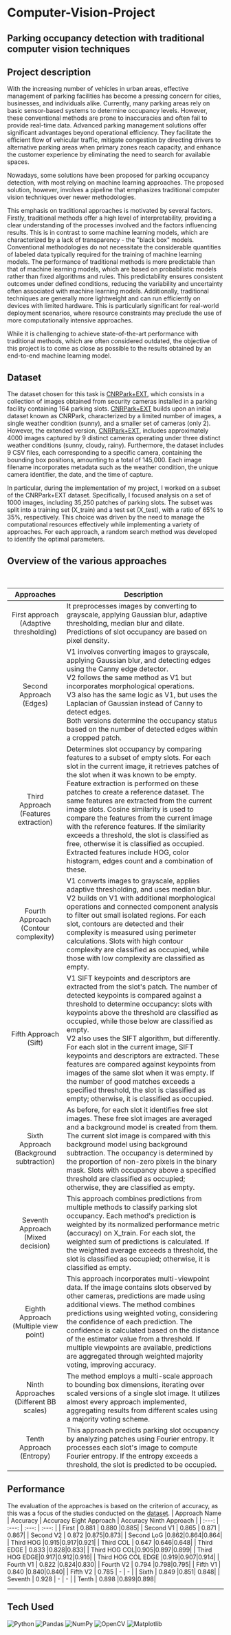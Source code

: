 # Computer-Vision-Project

## Parking occupancy detection with traditional computer vision techniques

## Project description
With the increasing number of vehicles in urban areas, effective management of parking facilities has become a pressing concern for cities, businesses, and individuals alike. Currently, many parking areas rely on basic sensor-based systems to determine occupancy levels. However, these conventional methods are prone to inaccuracies and often fail to provide real-time data. Advanced parking management solutions offer significant advantages beyond operational efficiency. They facilitate the efficient flow of vehicular traffic, mitigate congestion by directing drivers to alternative parking areas when primary zones reach capacity, and enhance the customer experience by eliminating the need to search for available spaces.

Nowadays, some solutions have been proposed for parking occupancy detection, with most relying on machine learning approaches. The proposed solution, however, involves a pipeline that emphasizes traditional computer vision techniques over newer methodologies.

This emphasis on traditional approaches is motivated by several factors.<br>
Firstly, traditional methods offer a high level of interpretability, providing a clear understanding of the processes involved and the factors influencing results. This is in contrast to some machine learning models, which are characterized by a lack of transparency - the "black box" models.
Conventional methodologies do not necessitate the considerable quantities of labeled data typically required for the training of machine learning models. 
The performance of traditional methods is more predictable than that of machine learning models, which are based on probabilistic models rather than fixed algorithms and rules. This predictability ensures consistent outcomes under defined conditions, reducing the variability and uncertainty often associated with machine learning models.
Additionally, traditional techniques are generally more lightweight and can run efficiently on devices with limited hardware. This is particularly significant for real-world deployment scenarios, where resource constraints may preclude the use of more computationally intensive approaches. 

While it is challenging to achieve state-of-the-art performance with traditional methods, which are often considered outdated, the objective of this project is to come as close as possible to the results obtained by an end-to-end machine learning model.
<br>

## Dataset
The dataset chosen for this task is [CNRPark+EXT](http://cnrpark.it/), which consists in a collection of images obtained from security cameras installed in a parking facility containing 164 parking slots. 
[CNRPark+EXT](http://cnrpark.it/) builds upon an initial dataset known as CNRPark, characterized by a limited number of images, a single weather condition (sunny), and a smaller set of cameras (only 2). However, the extended version, [CNRPark+EXT](http://cnrpark.it/), includes approximately 4000 images captured by 9 distinct cameras operating under three distinct weather conditions (sunny, cloudy, rainy). Furthermore, the dataset includes 9 CSV files, each corresponding to a specific camera, containing the bounding box positions, amounting to a total of 145,000. Each image filename incorporates metadata such as the weather condition, the unique camera identifier, the date, and the time of capture.

In particular, during the implementation of my project, I worked on a subset of the CNRPark+EXT dataset. Specifically, I focused analysis on a set of 1000 images, including 35,250 patches of parking slots. The subset was split into a training set (X_train) and a test set (X_test), with a ratio of 65% to 35%, respectively. This choice was driven by the need to manage the computational resources effectively while implementing a variety of approaches. For each approach, a random search method was developed to identify the optimal parameters.

## Overview of the various approaches
<br>

|   Approaches   | Description |
| :---:  |----------- |
| First approach (Adaptive thresholding)  | It preprocesses images by converting to grayscale, applying Gaussian blur, adaptive thresholding, median blur and dilate. Predictions of slot occupancy are based on pixel density. | 
| Second Approach (Edges) | V1 involves converting images to grayscale, applying Gaussian blur, and detecting edges using the Canny edge detector.<br>V2 follows the same method as V1 but incorporates morphological operations.<br>V3 also has the same logic as V1, but uses the Laplacian of Gaussian instead of Canny to detect edges.<br>Both versions determine the occupancy status based on the number of detected edges within a cropped patch. |
| Third Approach (Features extraction) | Determines slot occupancy by comparing features to a subset of empty slots. For each slot in the current image, it retrieves patches of the slot when it was known to be empty.  Feature extraction is performed on these patches to create a reference dataset. The same features are extracted from the current image slots. Cosine similarity is used to compare the features from the current image with the reference features. If the similarity exceeds a threshold, the slot is classified as free, otherwise it is classified as occupied.<br>Extracted features include HOG, color histogram, edges count and a combination of these. |
| Fourth Approach (Contour complexity) | V1 converts images to grayscale, applies adaptive thresholding, and uses median blur.<br>V2 builds on V1 with additional morphological operations and connected component analysis to filter out small isolated regions. For each slot, contours are detected and their complexity is measured using perimeter calculations. Slots with high contour complexity are classified as occupied, while those with low complexity are classified as empty. |
| Fifth Approach (Sift) | V1 SIFT keypoints and descriptors are extracted from the slot's patch. The number of detected keypoints is compared against a threshold to determine occupancy: slots with keypoints above the threshold are classified as occupied, while those below are classified as empty.<br>V2 also uses the SIFT algorithm, but differently. For each slot in the current image, SIFT keypoints and descriptors are extracted. These features are compared against keypoints from images of the same slot when it was empty. If the number of good matches exceeds a specified threshold, the slot is classified as empty; otherwise, it is classified as occupied.
| Sixth Approach (Background subtraction) |As before, for each slot it identifies free slot images. These free slot images are averaged and a background model is created from them. The current slot image is compared with this background model using background subtraction. The occupancy is determined by the proportion of non-zero pixels in the binary mask. Slots with occupancy above a specified threshold are classified as occupied; otherwise, they are classified as empty. |
| Seventh Approach (Mixed decision) |This approach combines predictions from multiple methods to classify parking slot occupancy. Each method's prediction is weighted by its normalized performance metric (accuracy) on X_train. For each slot, the weighted sum of predictions is calculated. If the weighted average exceeds a threshold, the slot is classified as occupied; otherwise, it is classified as empty.|
|Eighth Approach (Multiple view point) | This approach incorporates multi-viewpoint data. If the image contains slots observed by other cameras, predictions are made using additional views. The method combines predictions using weighted voting, considering the confidence of each prediction. The confidence is calculated based on the distance of the estimator value from a threshold. If multiple viewpoints are available, predictions are aggregated through weighted majority voting, improving accuracy. |
| Ninth Approaches (Different BB scales)  | The method employs a multi-scale approach to bounding box dimensions, iterating over scaled versions of a single slot image. It utilizes almost every approach implemented, aggregating results from different scales using a majority voting scheme.|
| Tenth Approach (Entropy) | This approach predicts parking slot occupancy by analyzing patches using Fourier entropy. It processes each slot's image to compute Fourier entropy. If the entropy exceeds a threshold, the slot is predicted to be occupied. |


## Performance

The evaluation of the approaches is based on the criterion of accuracy, as this was a focus of the studies conducted on the [dataset](http://www.sciencedirect.com/science/article/pii/S095741741630598X). 
|   Approach Name   |   Accuracy   | Accuracy Eight Approach | Accuracy Ninth Approach |
|  :---:   |   :---:   |   :---:   |   :---:   |
| First  | 0.881  | 0.880  |0.885|
| Second V1 | 0.865 | 0.871 | 0.867|
| Second V2 | 0.872  |0.875|0.873|
| Second LoG |0.862|0.864|0.864|
| Third HOG |0.915|0.917|0.921|
| Third COL | 0.647  |0.646|0.648|
| Third EDGE | 0.833  |0.828|0.833|
| Third HOG  COL|0.905|0.897|0.899|
| Third HOG  EDGE|0.917|0.912|0.916|
| Third HOG  COL  EDGE |0.919|0.907|0.914|
| Fourth V1 | 0.822  |0.824|0.830|
| Fourth V2 | 0.794  |0.798|0.795|
| Fifth V1 | 0.840  |0.840|0.840|
| Fifth V2 | 0.785  |  -  |  -  |
| Sixth | 0.849 |0.851| 0.848|
| Seventh | 0.928 |  -  |  -  |
| Tenth | 0.898 |0.899|0.898|

-----------------------
## Tech Used
 ![Python](https://img.shields.io/badge/python-3670A0?style=for-the-badge&logo=python&logoColor=ffdd54) ![Pandas](https://img.shields.io/badge/pandas-%23150458.svg?style=for-the-badge&logo=pandas&logoColor=white) ![NumPy](https://img.shields.io/badge/numpy-%23013243.svg?style=for-the-badge&logo=numpy&logoColor=white)  ![OpenCV](https://img.shields.io/badge/opencv-%23white.svg?style=for-the-badge&logo=opencv&logoColor=white) ![Matplotlib](https://img.shields.io/badge/Matplotlib-%23ffffff.svg?style=for-the-badge&logo=Matplotlib&logoColor=black)
